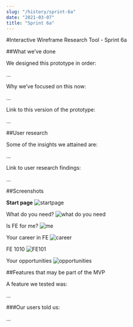 ```yaml
---
slug: "/history/sprint-6a"
date: "2021-03-07"
title: "Sprint 6a"
---
```


#Interactive Wireframe Research Tool - Sprint 6a

##What we’ve done

We designed this prototype in order:

...

Why we’ve focused on this now:

...

Link to this version of the prototype: 

...

##User research

Some of the insights we attained are:

...

Link to user research findings:

...


##Screenshots 

**Start page**
![startpage](/images/sprint-6a/...)

What do you need?
![what do you need](/images/sprint-6a/...)

Is FE for me?
![me](/images/sprint-6a/...)

Your career in FE
![career](/images/sprint-6a/...)

FE 1010
![FE101](/images/sprint-6a/...)

Your opportunities
![opportunities](/images/sprint-6a/...)

##Features that may be part of the MVP

A feature we tested was:

...

###Our users told us:

...
